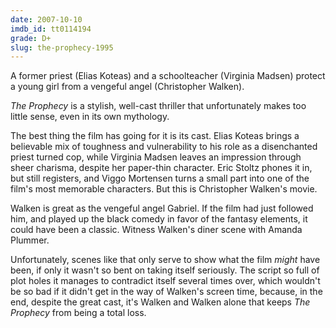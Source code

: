 ```yaml
---
date: 2007-10-10
imdb_id: tt0114194
grade: D+
slug: the-prophecy-1995
---
```


A former priest (Elias Koteas) and a schoolteacher (Virginia Madsen) protect a young girl from a vengeful angel (Christopher Walken).

_The Prophecy_ is a stylish, well-cast thriller that unfortunately makes too little sense, even in its own mythology.

The best thing the film has going for it is its cast. Elias Koteas brings a believable mix of toughness and vulnerability to his role as a disenchanted priest turned cop, while Virginia Madsen leaves an impression through sheer charisma, despite her paper-thin character. Eric Stoltz phones it in, but still registers, and Viggo Mortensen turns a small part into one of the film's most memorable characters. But this is Christopher Walken's movie.

Walken is great as the vengeful angel Gabriel. If the film had just followed him, and played up the black comedy in favor of the fantasy elements, it could have been a classic. Witness Walken's diner scene with Amanda Plummer.

Unfortunately, scenes like that only serve to show what the film _might_ have been, if only it wasn't so bent on taking itself seriously. The script so full of plot holes it manages to contradict itself several times over, which wouldn't be so bad if it didn't get in the way of Walken's screen time, because, in the end, despite the great cast, it's Walken and Walken alone that keeps _The Prophecy_ from being a total loss.
